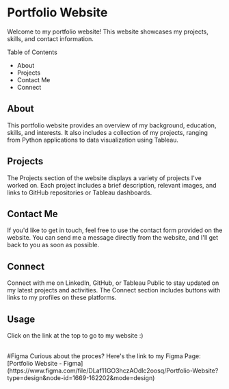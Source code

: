# Portfolio Website
Welcome to my portfolio website! This website showcases my projects, skills, and contact information.

Table of Contents
- About
- Projects
- Contact Me
- Connect

## About
This portfolio website provides an overview of my background, education, skills, and interests. It also includes a collection of my projects, ranging from Python applications to data visualization using Tableau.

## Projects
The Projects section of the website displays a variety of projects I've worked on. Each project includes a brief description, relevant images, and links to GitHub repositories or Tableau dashboards.

## Contact Me
If you'd like to get in touch, feel free to use the contact form provided on the website. You can send me a message directly from the website, and I'll get back to you as soon as possible.

## Connect
Connect with me on LinkedIn, GitHub, or Tableau Public to stay updated on my latest projects and activities. The Connect section includes buttons with links to my profiles on these platforms.

## Usage
Click on the link at the top to go to my website :)

<br>
#Figma
Curious about the proces? 
Here's the link to my Figma Page: [Portfolio Website - Figma](https://www.figma.com/file/DLaf11GO3hczAOdlc2oosq/Portfolio-Website?type=design&node-id=1669-162202&mode=design)

